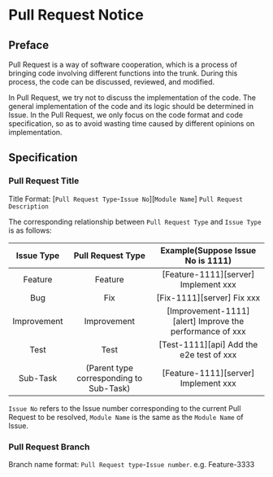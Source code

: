# Pull Request Notice

## Preface
Pull Request is a way of software cooperation, which is a process of bringing code involving different functions into the trunk. During this process, the code can be discussed, reviewed, and modified.

In Pull Request, we try not to discuss the implementation of the code. The general implementation of the code and its logic should be determined in Issue. In the Pull Request, we only focus on the code format and code specification, so as to avoid wasting time caused by different opinions on implementation.

## Specification

### Pull Request Title

Title Format: [`Pull Request Type`-`Issue No`][`Module Name`] `Pull Request Description`

The corresponding relationship between `Pull Request Type` and `Issue Type` is as follows:

|          Issue Type          | Pull Request Type |Example(Suppose Issue No is 1111) | 
|:-----------------------:|:-------:|:-------:|
|       Feature       |   Feature   |   [Feature-1111][server] Implement xxx   |
|     Bug     |   Fix   |   [Fix-1111][server] Fix xxx   |
|     Improvement     |   Improvement   |   [Improvement-1111][alert] Improve the performance of xxx   |
|   Test   |   Test   |   [Test-1111][api] Add the e2e test of xxx   |
|      Sub-Task      |   (Parent type corresponding to Sub-Task)   |   [Feature-1111][server] Implement xxx  |


`Issue No` refers to the Issue number corresponding to the current Pull Request to be resolved, `Module Name` is the same as the `Module Name` of Issue.

### Pull Request Branch

Branch name format: `Pull Request type`-`Issue number`. e.g. Feature-3333
